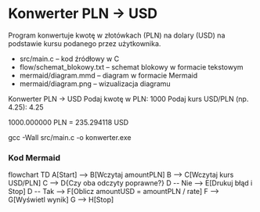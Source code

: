 # Konwerter PLN → USD

Program konwertuje kwotę w złotówkach (PLN) na dolary (USD) na podstawie kursu podanego przez użytkownika.

- src/main.c – kod źródłowy w C
- flow/schemat_blokowy.txt – schemat blokowy w formacie tekstowym
- mermaid/diagram.mmd – diagram w formacie Mermaid
- mermaid/diagram.png – wizualizacja diagramu


Konwerter PLN -> USD 
Podaj kwotę w PLN: 1000
Podaj kurs USD/PLN (np. 4.25): 4.25

1000.000000 PLN = 235.294118 USD

gcc -Wall src/main.c -o konwerter.exe


### Kod Mermaid
flowchart TD
    A[Start] --> B[Wczytaj amountPLN]
    B --> C[Wczytaj kurs USD/PLN]
    C --> D{Czy oba odczyty poprawne?}
    D -- Nie --> E[Drukuj błąd i Stop]
    D -- Tak --> F[Oblicz amountUSD = amountPLN / rate]
    F --> G[Wyświetl wynik]
    G --> H[Stop]
